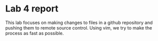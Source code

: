 # Lab 4 report

This lab focuses on making changes to files in a github repository and pushing them to remote source control. Using vim, we try to make the process as fast as possible. 
